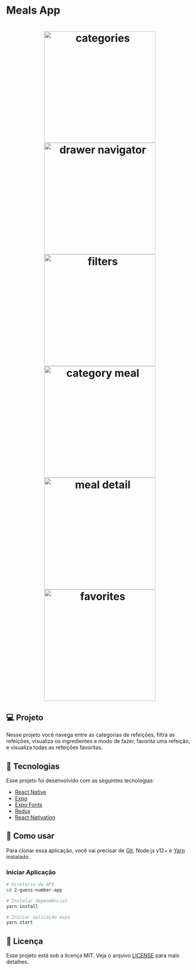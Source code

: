 # Meals App

<h1 align="center">
    <img alt="categories" title="Categories" src=".github/categories.png" width="300px" />
    <img alt="drawer navigator" title="Drawer navigator" src=".github/drawer-navigator.png" width="300px" />
    <img alt="filters" title="Filters" src=".github/filters.png" width="300px" />
    <img alt="category meal" title="Category meal" src=".github/category-meal.png" width="300px" />
    <img alt="meal detail" title="Meal detail" src=".github/meal-detail.png" width="300px" />
    <img alt="favorites" title="favorites" src=".github/favorites.png" width="300px" />
</h1>

## 💻 Projeto

Nesse projeto você navega entre as categorias de refeições, filtra as refeições, visualiza os ingredientes e modo de fazer, favorita uma refeição, e visualiza todas as refeições favoritas.

## :rocket: Tecnologias

Esse projeto foi desenvolvido com as seguintes tecnologias:

- [React Native](https://reactnative.dev)
- [Expo](https://expo.io/)
- [Expo Fonts](https://docs.expo.io/versions/latest/sdk/font/)
- [Redux](https://redux.js.org)
- [React Nativation](https://reactnavigation.org)

## 🔨 Como usar

Para clonar essa aplicação, você vai precisar de [Git](https://git-scm.com/), Node.js v12+ e [Yarn](https://yarnpkg.com/) instalado.

### Iniciar Aplicação

```bash
# Diretório da API
cd 2-guess-number-app

# Instalar dependências
yarn install

# Iniciar aplicação expo
yarn start
```

## :memo: Licença

Esse projeto está sob a licença MIT. Veja o arquivo [LICENSE](LICENSE.md) para mais detalhes.
